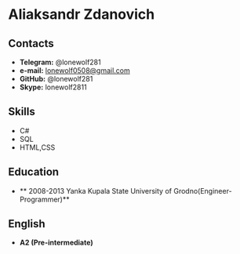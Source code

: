 # Aliaksandr Zdanovich

## Contacts
* **Telegram:** @lonewolf281
* **e-mail:** lonewolf0508@gmail.com
* **GitHub:** @lonewolf281
* **Skype:** lonewolf2811

## Skills
* C#
* SQL 
* HTML,CSS
## Education
* ** 2008-2013 Yanka Kupala State University of Grodno(Engineer-Programmer)**

## English
* **A2 (Pre-intermediate)**